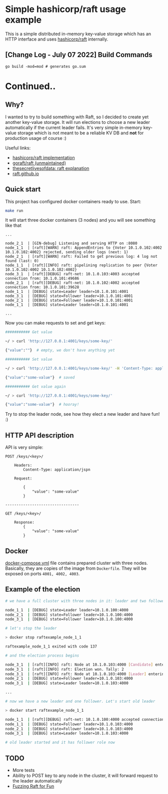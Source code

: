 # Simple hashicorp/raft usage example
This is a simple distributed in-memory key-value storage which has an HTTP interface and uses [hashicorp/raft](https://github.com/hashicorp/raft) internally.


## [Change Log - July 07 2022]  Build Commands
```shell
go build -mod=mod # generates go.sum
```

# Continued..

## Why?

I wanted to try to build something with Raft, so I decided to create yet another key-value storage. It will run elections to choose a new leader automatically if the current leader fails.
It's very simple in-memory key-value storage which is not meant to be a reliable KV DB and **not** for production usage of course :)

Useful links:

* [hashicorp/raft implementation](https://github.com/hashicorp/raft)
* [goraft/raft (unmaintained)](https://github.com/goraft/raft)
* [thesecretlivesofdata: raft explanation](http://thesecretlivesofdata.com/raft/)
* [raft.github.io](https://raft.github.io)

## Quick start

This project has configured docker containers ready to use. Start:

```bash
make run
```

It will start three docker containers (3 nodes) and you will see something like that

```none
...

node_2_1  | [GIN-debug] Listening and serving HTTP on :8080
node_1_1  | [raft][WARN] raft: AppendEntries to {Voter 10.1.0.102:4002 10.1.0.102:4002} rejected, sending older logs (next: 1)
node_2_1  | [raft][WARN] raft: Failed to get previous log: 4 log not found (last: 0)
node_1_1  | [raft][INFO] raft: pipelining replication to peer {Voter 10.1.0.102:4002 10.1.0.102:4002}
node_3_1  | [raft][DEBUG] raft-net: 10.1.0.103:4003 accepted connection from: 10.1.0.101:49686
node_2_1  | [raft][DEBUG] raft-net: 10.1.0.102:4002 accepted connection from: 10.1.0.101:39628
node_1_1  | [DEBUG] state=Leader leader=10.1.0.101:4001
node_3_1  | [DEBUG] state=Follower leader=10.1.0.101:4001
node_2_1  | [DEBUG] state=Follower leader=10.1.0.101:4001
node_1_1  | [DEBUG] state=Leader leader=10.1.0.101:4001

...
```

Now you can make requests to set and get keys:

```bash
########### Get value

~/ > curl 'http://127.0.0.1:4001/keys/some-key/'

{"value":""}  # empty, we don't have anything yet

########### Set value

~/ > curl 'http://127.0.0.1:4001/keys/some-key/' -H 'Content-Type: application/json' -d '{"value": "some-value"}'

{"value":"some-value"}  # saved

########### Get value again

~/ > curl 'http://127.0.0.1:4001/keys/some-key/'

{"value":"some-value"}  # hooray!
```

Try to stop the leader node, see how they elect a new leader and have fun! :)

## HTTP API description

API is very simple:

```none
POST /keys/<key>/

    Headers:
        Content-Type: application/jspn

    Request:

        {
            "value": "some-value"
        }

---------------------------------

GET /keys/<key>/

    Response:
        {
            "value": "some-value"
        }
```

## Docker

[docker-compose.yml](docker-compose.yml) file contains prepared cluster with three nodes. Basically, they are copies of the image from `Dockerfile`.
They will be exposed on ports `4001, 4002, 4003`.

## Example of the election

```bash
# we have a full cluster with three nodes in it: leader and two followers

node_1_1  | [DEBUG] state=Leader leader=10.1.0.100:4000
node_2_1  | [DEBUG] state=Follower leader=10.1.0.100:4000
node_3_1  | [DEBUG] state=Follower leader=10.1.0.100:4000

# let's stop the leader

> docker stop raftexample_node_1_1

raftexample_node_1_1 exited with code 137

# and the election process begins

node_3_1  | [raft][INFO] raft: Node at 10.1.0.103:4000 [Candidate] entering Candidate state in term 17
node_3_1  | [raft][INFO] raft: Election won. Tally: 2
node_3_1  | [raft][INFO] raft: Node at 10.1.0.103:4000 [Leader] entering Leader state
node_2_1  | [DEBUG] state=Follower leader=10.1.0.103:4000
node_3_1  | [DEBUG] state=Leader leader=10.1.0.103:4000

...

# now we have a new leader and one follower. Let's start old leader

> docker start raftexample_node_1_1

node_1_1  | [raft][DEBUG] raft-net: 10.1.0.100:4000 accepted connection from: 10.1.0.103:52494
node_1_1  | [DEBUG] state=Follower leader=10.1.0.103:4000
node_2_1  | [DEBUG] state=Follower leader=10.1.0.103:4000
node_3_1  | [DEBUG] state=Leader leader=10.1.0.103:4000

# old leader started and it has follower role now
```

## TODO

* More tests
* Ability to POST key to any node in the cluster, it will forward request to the leader automatically
* [Fuzzing Raft for Fun](https://colin-scott.github.io/blog/2015/10/07/fuzzing-raft-for-fun-and-profit/)
